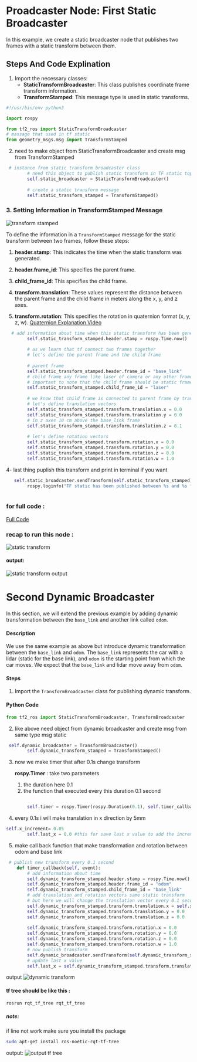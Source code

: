 # Proadcaster Node: First Static Broadcaster

In this example, we create a static broadcaster node that publishes two frames with a static transform between them.

## Steps And Code Explination
1. Import the necessary classes:
   - **StaticTransformBroadcaster**: This class publishes coordinate frame transform information.
   - **TransformStamped**: This message type is used in static transforms.

```python
#!/usr/bin/env python3

import rospy

from tf2_ros import StaticTransformBroadcaster
# massage that used in tf static 
from geometry_msgs.msg import TransformStamped
```

2. need to make object from StaticTransformBroadcaster and create msg from TransformStamped

```python
 # instance from static transform broadcaster class 
        # need this object to publish static transform in TF static topic
        self.static_broadcaster = StaticTransformBroadcaster()
        
        # create a static transform message
        self.static_transform_stamped = TransformStamped()
```
### 3. Setting Information in TransformStamped Message
![transform stamped](media/transformstamed.png)

To define the information in a `TransformStamped` message for the static transform between two frames, follow these steps:

1. **header.stamp**: This indicates the time when the static transform was generated.

2. **header.frame_id**: This specifies the parent frame.

3. **child_frame_id**: This specifies the child frame.

4. **transform.translation**: These values represent the distance between the parent frame and the child frame in meters along the x, y, and z axes.

5. **transform.rotation**: This specifies the rotation in quaternion format (x, y, z, w).
[Quaternion Explanation Video](https://www.youtube.com/watch?v=zjMuIxRvygQ)

```python
  # add information about time when this static transform has been generated
        self.static_transform_stamped.header.stamp = rospy.Time.now()
        
        # as we learn that tf connect two frames together
        # let's define the parent frame and the child frame 
        
        # parent frame
        self.static_transform_stamped.header.frame_id = "base_link"
        # child frame any frame like laser of camera or any other frame
        # important to note that the child frame should be static frame
        self.static_transform_stamped.child_frame_id = "laser" 
        
        # we know that child frame is connected to parent frame by translation and rotation vectors
        # let's define translation vectors
        self.static_transform_stamped.transform.translation.x = 0.0
        self.static_transform_stamped.transform.translation.y = 0.0
        # in z axes 10 cm above the base_link frame
        self.static_transform_stamped.transform.translation.z = 0.1
        
        # let's define rotation vectors 
        self.static_transform_stamped.transform.rotation.x = 0.0
        self.static_transform_stamped.transform.rotation.y = 0.0
        self.static_transform_stamped.transform.rotation.z = 0.0
        self.static_transform_stamped.transform.rotation.w = 1.0
```


4- last thing puplish this transform and print in terminal if you want 

```python
   self.static_broadcaster.sendTransform(self.static_transform_stamped)
        rospy.loginfo("TF static has been published between %s and %s frames" % (self.static_transform_stamped.header.frame_id, self.static_transform_stamped.child_frame_id))
        
```
### for full code :
[Full Code](static_dynamic_pkg/scripts/tf_static.py)

### recap to run this node :
![static transform](media/static_transform.gif)

#### output:
![static transform output](media/static_rvis.png)

# Second Dynamic Broadcaster

In this section, we will extend the previous example by adding dynamic transformation between the `base_link` and another link called `odom`. 

#### Description

We use the same example as above but introduce dynamic transformation between the `base_link` and `odom`. The `base_link` represents the car with a lidar (static for the base link), and `odom` is the starting point from which the car moves. We expect that the `base_link` and lidar move away from `odom`.

#### Steps

1. Import the `TransformBroadcaster` class for publishing dynamic transform.

#### Python Code

```python
from tf2_ros import StaticTransformBroadcaster, TransformBroadcaster
```

2. like above need object from dynamic broadcaster and create msg from same type msg static 

```python
 self.dynamic_broadcaster = TransformBroadcaster()
        self.dynamic_transform_stamped = TransformStamped()
```
3. now we make timer that after 0.1s change transform 

    **rospy.Timer** : take two parameters 
    1. the duration here 0.1
    2. the function that executed every this duration 0.1 second
```python

        self.timer = rospy.Timer(rospy.Duration(0.1), self.timer_callback)
```

4. every 0.1s i will make translation in x direction by 5mm
```python
self.x_increment= 0.05
        self.last_x = 0.0 #this for save last x value to add the increment to it
```
5. make call back function that make transformation and rotation between odom and base link

```py
 # publish new transform every 0.1 second
    def timer_callback(self, event):
        # add information about time 
        self.dynamic_transform_stamped.header.stamp = rospy.Time.now()
        self.dynamic_transform_stamped.header.frame_id = "odom"
        self.dynamic_transform_stamped.child_frame_id = "base_link"
        # add translation and rotation vectors same static transform
        # but here we will change the translation vector every 0.1 second
        self.dynamic_transform_stamped.transform.translation.x = self.x_increment + self.last_x
        self.dynamic_transform_stamped.transform.translation.y = 0.0
        self.dynamic_transform_stamped.transform.translation.z = 0.0
        
        self.dynamic_transform_stamped.transform.rotation.x = 0.0
        self.dynamic_transform_stamped.transform.rotation.y = 0.0
        self.dynamic_transform_stamped.transform.rotation.z = 0.0
        self.dynamic_transform_stamped.transform.rotation.w = 1.0
        # now publish transform
        self.dynamic_broadcaster.sendTransform(self.dynamic_transform_stamped)
        # update last x value
        self.last_x = self.dynamic_transform_stamped.transform.translation.x
```
output
![dynamic transform](media/dynamic_transform.gif)

#### tf tree should be like this :

```bash
rosrun rqt_tf_tree rqt_tf_tree 
```
##### note:
if line not work make sure you install the package

```bash
sudo apt-get install ros-noetic-rqt-tf-tree
```
output:
![output tf tree](media/tf_static_dynamic.png)


